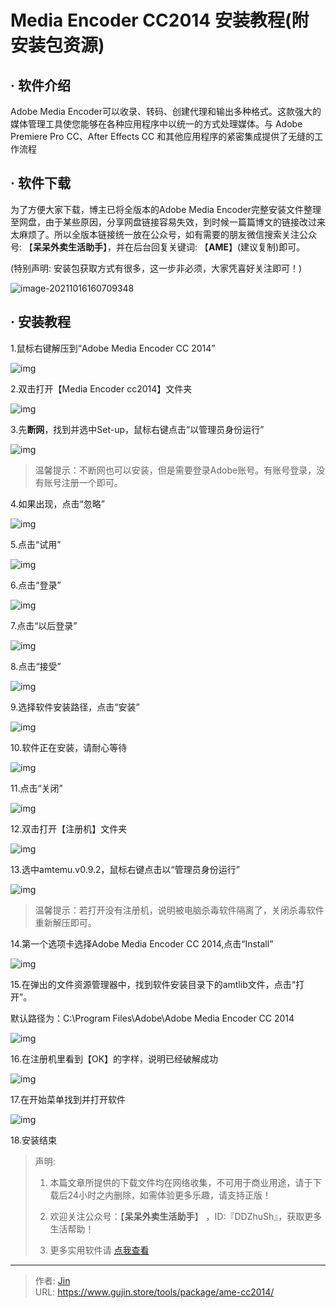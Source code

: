 # Media Encoder CC2014 安装教程(附安装包资源)


## · 软件介绍
Adobe Media Encoder可以收录、转码、创建代理和输出多种格式。这款强大的媒体管理工具使您能够在各种应用程序中以统一的方式处理媒体。与 Adobe Premiere Pro CC、After Effects CC 和其他应用程序的紧密集成提供了无缝的工作流程

## · 软件下载
为了方便大家下载，博主已将全版本的Adobe Media Encoder完整安装文件整理至网盘，由于某些原因，分享网盘链接容易失效，到时候一篇篇博文的链接改过来太麻烦了。所以全版本链接统一放在公众号，如有需要的朋友微信搜索关注公众号: 【**呆呆外卖生活助手**】，并在后台回复关键词: 【**AME**】(建议复制)即可。

(特别声明: 安装包获取方式有很多，这一步非必须，大家凭喜好关注即可！)

![image-20211016160709348](https://img.gujin.store/img/image-20211016160709348.png)

## · 安装教程

1.鼠标右键解压到“Adobe Media Encoder CC 2014”

![img](https://img.gujin.store/img/v2-5ca98667b92f4b7c69dc44e5f4a980f5_720w.png)

2.双击打开【Media Encoder cc2014】文件夹

![img](https://img.gujin.store/img/v2-03607833989f827a8a99326d6f8813e3_720w.png)

3.先**断网**，找到并选中Set-up，鼠标右键点击“以管理员身份运行”

![img](https://img.gujin.store/img/v2-f24ac4f772a111f261309f417e38f4b5_720w.png)

> 温馨提示：不断网也可以安装，但是需要登录Adobe账号。有账号登录，没有账号注册一个即可。

4.如果出现，点击“忽略”

![img](https://img.gujin.store/img/v2-0226e82c6858fd93539c6511f9375965_720w.png)

5.点击“试用”

![img](https://img.gujin.store/img/v2-5d0d0c0239357459d2d885865ddb1184_720w.png)

6.点击“登录”

![img](https://img.gujin.store/img/v2-eac44cc921cd6e5e13e31d001ec2f06f_720w.png)

7.点击“以后登录”

![img](https://img.gujin.store/img/v2-a93e25eec2b18ed4f7fd1b52bf20ea84_720w.png)

8.点击“接受”

![img](https://img.gujin.store/img/v2-0956f5fe673db5fca47d32b94e3e4007_720w.png)

9.选择软件安装路径，点击“安装”

![img](https://img.gujin.store/img/v2-4096e6b140591961f9b493522b966547_720w.png)

10.软件正在安装，请耐心等待

![img](https://img.gujin.store/img/v2-0c72448fad0797e3c26059c14179319b_720w.png)

11.点击“关闭”

![img](https://img.gujin.store/img/v2-7d8fba96ec4632639aa66cfe096ecd43_720w.png)

12.双击打开【注册机】文件夹

![img](https://img.gujin.store/img/v2-26acb5c2cd1eecfb8868dba6233a08d2_720w.png)

13.选中amtemu.v0.9.2，鼠标右键点击以“管理员身份运行”

![img](https://img.gujin.store/img/v2-b892c70fc8379a210320c7f708af2035_720w.png)

> 温馨提示：若打开没有注册机，说明被电脑杀毒软件隔离了，关闭杀毒软件重新解压即可。

14.第一个选项卡选择Adobe Media Encoder CC 2014,点击“Install”

![img](https://img.gujin.store/img/v2-9ed1090e51784c0f66ca1226db200c58_720w.png)

15.在弹出的文件资源管理器中，找到软件安装目录下的amtlib文件，点击“打开”。

默认路径为：C:\Program Files\Adobe\Adobe Media Encoder CC 2014

![img](https://img.gujin.store/img/v2-4ca1fde44a57b78dfef24a484389f066_720w.png)



16.在注册机里看到【OK】的字样，说明已经破解成功

![img](https://img.gujin.store/img/v2-17d90103f177c756fcaea3f4400bb55a_720w.png)



17.在开始菜单找到并打开软件

![img](https://img.gujin.store/img/v2-072759c2c3e5338f4125155bff714a22_720w.png)

18.安装结束




> 声明: 
>
> 1. 本篇文章所提供的下载文件均在网络收集，不可用于商业用途，请于下载后24小时之内删除，如需体验更多乐趣，请支持正版！
>
> 2. 欢迎关注公众号：【**呆呆外卖生活助手**】 ，ID:『DDZhuSh』，获取更多生活帮助！
>
> 3. 更多实用软件请  [点我查看](/tools)

---

> 作者: [Jin](https://img.gujin.store/img/favicon.ico)  
> URL: https://www.gujin.store/tools/package/ame-cc2014/  

